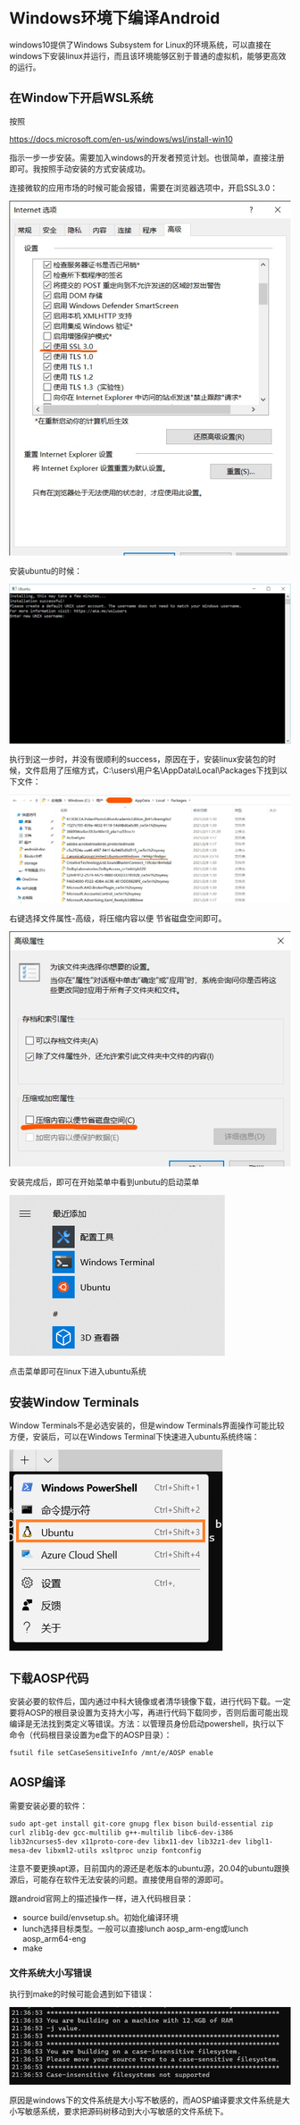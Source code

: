 # Windows环境下编译Android

windows10提供了Windows Subsystem for Linux的环境系统，可以直接在windows下安装linux并运行，而且该环境能够区别于普通的虚拟机，能够更高效的运行。

## 在Window下开启WSL系统

按照

https://docs.microsoft.com/en-us/windows/wsl/install-win10

指示一步一步安装。需要加入windows的开发者预览计划。也很简单，直接注册即可。我按照手动安装的方式安装成功。

连接微软的应用市场的时候可能会报错，需要在浏览器选项中，开启SSL3.0：

![image-20210611222640301](images/wsl/image-20210611222640301.png)

安装ubuntu的时候：

![Ubuntu unpacking in the Windows console](images/wsl/ubuntuinstall.png)

执行到这一步时，并没有很顺利的success，原因在于，安装linux安装包的时候，文件启用了压缩方式，C:\users\用户名\AppData\Local\Packages下找到以下文件：

![image-20210611221201626](images/wsl/image-20210611221201626.png)

右键选择文件属性-高级，将压缩内容以便 节省磁盘空间即可。

![image-20210611221806418](images/wsl/image-20210611221806418.png)

安装完成后，即可在开始菜单中看到unbutu的启动菜单

![image-20210611222236458](images/wsl/image-20210611222236458.png)

点击菜单即可在linux下进入ubuntu系统



## 安装Window Terminals

Window Terminals不是必选安装的，但是window Terminals界面操作可能比较方便，安装后，可以在Windows Terminal下快速进入ubuntu系统终端：

![image-20210611223016203](images/wsl/image-20210611223016203.png)

## 下载AOSP代码

安装必要的软件后，国内通过中科大镜像或者清华镜像下载，进行代码下载。一定要将AOSP的根目录设置为支持大小写，再进行代码下载同步，否则后面可能出现编译是无法找到类定义等错误。方法：以管理员身份启动powershell，执行以下命令（代码根目录设置为e盘下的AOSP目录）：

```shell
fsutil file setCaseSensitiveInfo /mnt/e/AOSP enable
```



## AOSP编译

需要安装必要的软件：

```shell
sudo apt-get install git-core gnupg flex bison build-essential zip curl zlib1g-dev gcc-multilib g++-multilib libc6-dev-i386 lib32ncurses5-dev x11proto-core-dev libx11-dev lib32z1-dev libgl1-mesa-dev libxml2-utils xsltproc unzip fontconfig
```

注意不要更换apt源，目前国内的源还是老版本的ubuntu源，20.04的ubuntu跟换源后，可能存在软件无法安装的问题。直接使用自带的源即可。

跟android官网上的描述操作一样，进入代码根目录：

- source build/envsetup.sh。初始化编译环境
- lunch选择目标类型。一般可以直接lunch aosp_arm-eng或lunch aosp_arm64-eng
- make



### 文件系统大小写错误

执行到make的时候可能会遇到如下错误：

![image-20210611223627088](images/wsl/image-20210611223627088.png)

原因是windows下的文件系统是大小写不敏感的，而AOSP编译要求文件系统是大小写敏感系统，要求把源码树移动到大小写敏感的文件系统下。
